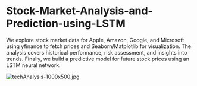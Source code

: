 # Stock-Market-Analysis-and-Prediction-using-LSTM
We explore stock market data for Apple, Amazon, Google, and Microsoft using yfinance to fetch prices and Seaborn/Matplotlib for visualization. The analysis covers historical performance, risk assessment, and insights into trends. Finally, we build a predictive model for future stock prices using an LSTM neural network.

![techAnalysis-1000x500.jpg](attachment:techAnalysis-1000x500.jpg)
